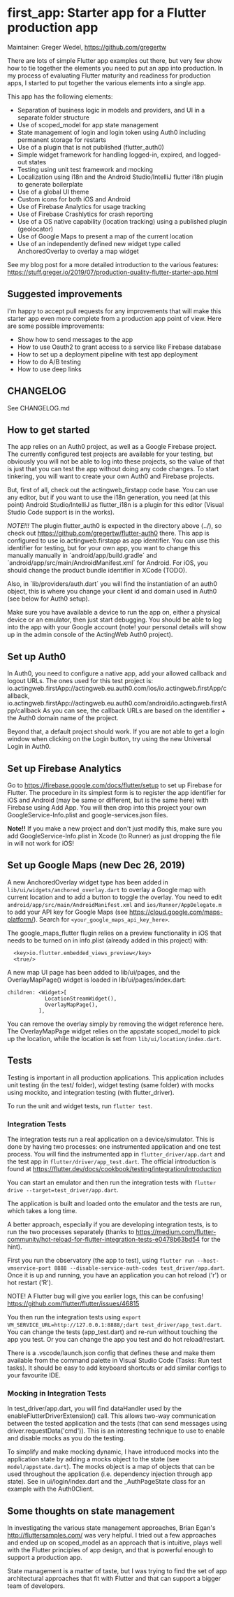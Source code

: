 # first_app: Starter app for a Flutter production app

Maintainer: Greger Wedel, https://github.com/gregertw

There are lots of simple Flutter app examples out there, but very few show how to tie together the elements
you need to put an app into production. In my process of evaluating Flutter maturity and readiness for
production apps, I started to put together the various elements into a single app. 

This app has the following elements:

- Separation of business logic in models and providers, and UI in a separate folder structure
- Use of scoped_model for app state management
- State management of login and login token using Auth0 including permanent storage for restarts
- Use of a plugin that is not published (flutter_auth0)
- Simple widget framework for handling logged-in, expired, and logged-out states
- Testing using unit test framework and mocking
- Localization using i18n and the Android Studio/IntelliJ flutter i18n plugin to generate boilerplate
- Use of a global UI theme
- Custom icons for both iOS and Android
- Use of Firebase Analytics for usage tracking
- Use of Firebase Crashlytics for crash reporting
- Use of a OS native capability (location tracking) using a published plugin (geolocator)
- Use of Google Maps to present a map of the current location
- Use of an independently defined new widget type called
  AnchoredOverlay to overlay a map widget

See my blog post for a more detailed introduction to the various features: https://stuff.greger.io/2019/07/production-quality-flutter-starter-app.html

## Suggested improvements

I'm happy to accept pull requests for any improvements that will make this starter app even more complete from
a production app point of view. Here are some possible improvements:

- Show how to send messages to the app
- How to use Oauth2 to grant access to a service like Firebase database
- How to set up a deployment pipeline with test app deployment
- How to do A/B testing
- How to use deep links

## CHANGELOG

See CHANGELOG.md

## How to get started

The app relies on an Auth0 project, as well as a Google Firebase project. The currently configured test 
projects are available for your testing, but obviously you will not be able to log into these projects, so
the value of that is just that you can test the app without doing any code changes. To start tinkering, you
will want to create your own Auth0 and Firebase projects.

But, first of all, check out the actingweb_firstapp code base. You can use any editor, but if you want to use the 
i18n generation, you need (at this point) Android Studio/IntelliJ as flutter_i18n is a plugin for this editor 
(Visual Studio Code support is in the works).

*NOTE!!!*
The plugin flutter_auth0 is expected in the directory above (../), so check out 
https://github.com/gregertw/flutter-auth0 there. This app is configured to use io.actingweb.firstapp as 
app identifier. You can use this identifier for
testing, but for your own app, you want to change this manually manually in ´android/app/build.gradle´ and 
´android/app/src/main/AndroidManifest.xml´ for Android. For iOS, you should change the product bundle identifier
 in XCode (TODO).

Also, in ´lib/providers/auth.dart´ you will find the instantiation of an auth0 object, this is where you change your
client id and domain used in Auth0 (see below for Auth0 setup). 

Make sure you have available a device to run the app on, either a physical device or an emulator, then just
start debugging. You should be able to log into the app with your Google account (note! your personal details
 will show up in the admin console of the ActingWeb Auth0 project).

## Set up Auth0

In Auth0, you need to configure a native app, add your allowed callback and logout URLs. The ones used for
this test project is: io.actingweb.firstApp://actingweb.eu.auth0.com/ios/io.actingweb.firstApp/callback, 
io.actingweb.firstApp://actingweb.eu.auth0.com/android/io.actingweb.firstApp/callback
As you can see, the callback URLs are based on the identifier + the Auth0 domain name of the project.

Beyond that, a default project should work. If you are not able to get a login window when clicking on the Login
button, try using the new Universal Login in Auth0.

## Set up Firebase Analytics

Go to https://firebase.google.com/docs/flutter/setup to set up Firebase for Flutter. The procedure in its
simplest form is to register the app identifier for iOS and Android (may be same or different, but is the 
same here) with Firebase using Add App. You will then drop into this project your own GoogleService-Info.plist 
and google-services.json files.

**Note!!** If you make a new project and don't just modify this, make sure you add GoogleService-Info.plist 
in Xcode (to Runner) as just dropping the file in will not work for iOS!

## Set up Google Maps (new Dec 26, 2019)

A new AnchoredOverlay widget type has been added in `lib/ui/widgets/anchored_overlay.dart` to overlay a Google 
map with current location and to add a button to toggle the overlay. 
You need to edit `android/app/src/main/AndroidManifest.xml` and `ios/Runner/AppDelegate.m` to add your API key 
for Google Maps (see https://cloud.google.com/maps-platform/). Search for `<your_google_maps_api_key_here>`.

The google_maps_flutter flugin relies on a preview functionality in iOS that needs to be turned on in info.plist 
(already added in this project) with:
```
  <key>io.flutter.embedded_views_preview</key>
  <true/>
```

A new map UI page has been added to lib/ui/pages, and the OverlayMapPage() widget is loaded in 
lib/ui/pages/index.dart:

```
children: <Widget>[
            LocationStreamWidget(),
            OverlayMapPage(),
          ],
```

You can remove the overlay simply by removing the widget reference here. The OverlayMapPage widget relies on 
the appstate scoped_model to pick up the location, while the location is set from `lib/ui/location/index.dart`.

## Tests

Testing is important in all production applications. This application includes unit testing (in the test/ folder),
widget testing (same folder) with mocks using mockito, and integration testing (with flutter_driver).

To run the unit and widget tests, run `flutter test`. 

### Integration Tests

The integration tests run a real application on a device/simulator. This is done by having two processes: one 
instrumented application and one test process. You will find the instrumented app in `flutter_driver/app.dart` 
and the test app in `flutter/driver/app_test.dart`. The official introduction is found at 
https://flutter.dev/docs/cookbook/testing/integration/introduction

You can start an emulator and then run the integration tests with `flutter drive --target=test_driver/app.dart`.

The application is built and loaded onto the emulator and the tests are run, which takes a long time.

A better approach, especially if you are developing integration tests, is to run the two processes separately 
(thanks to https://medium.com/flutter-community/hot-reload-for-flutter-integration-tests-e0478b63bd54 for the hint).

First you run the observatory (the app to test), using 
`flutter run --host-vmservice-port 8888 --disable-service-auth-codes test_driver/app.dart`. Once it is up and 
running, you have an application you can hot reload ('r') or hot restart ('R'). 

NOTE! A Flutter bug will give you earlier logs, this can be confusing! 
https://github.com/flutter/flutter/issues/46815

You then run the integration tests using `export VM_SERVICE_URL=http://127.0.0.1:8888/;dart test_driver/app_test.dart`. 
You can change the tests (app_test.dart) and re-run without touching the app you test. Or you can change the app you 
test and do hot reload/restart. 

There is a .vscode/launch.json config that defines these and make them available from the command palette in Visual 
Studio Code (Tasks: Run test tasks). It should be easy to add keyboard shortcuts or add similar configs to your 
favourite IDE.

### Mocking in Integration Tests

In test_driver/app.dart, you will find dataHandler used by the enableFlutterDriverExtension() call. This allows
two-way communication between the tested application and the tests (that can send messages using 
driver.requestData('cmd')). This is an interesting technique to use to enable and disable mocks as you do the 
testing.

To simplify and make mocking dynamic, I have introduced mocks into the application state by adding a mocks object
to the state (see `model/appstate.dart`). The mocks object is a map of objects that can be used throughout the application (i.e. dependency injection through app state). See in ui/login/index.dart and the _AuthPageState class 
for an example with the Auth0Client.


## Some thoughts on state management

In investigating the various state management approaches, Brian Egan's http://fluttersamples.com/ was very 
helpful. I tried out a few approaches and ended up on scoped_model as an approach that is intuitive, plays well
with the Flutter principles of app design, and that is powerful enough to support a production app.

State management is a matter of taste, but I was trying to find the set of app architectural approaches that
fit with Flutter and that can support a bigger team of developers.
